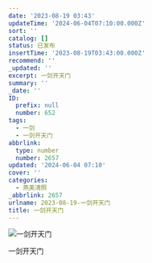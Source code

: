 ```yaml
---
date: '2023-08-19 03:43'
updateTime: '2024-06-04T07:10:00.000Z'
sort: ''
catalog: []
status: 已发布
insertTime: '2023-08-19T03:43:00.000Z'
recommend: ''
_updated: ''
excerpt: 一剑开天门
summary: ''
_date: ''
ID:
  prefix: null
  number: 652
tags:
  - 一剑
  - 一剑开天门
abbrlink:
  type: number
  number: 2657
updated: '2024-06-04 07:10'
cover: ''
categories:
  - 燕美清照
_abbrlink: 2657
urlname: 2023-08-19-一剑开天门
title: 一剑开天门
---
```


![一剑开天门](https://image.bmqy.net/upload/607005da3878a943e0c2d1d9f68015b4.jpeg)


一剑开天门


